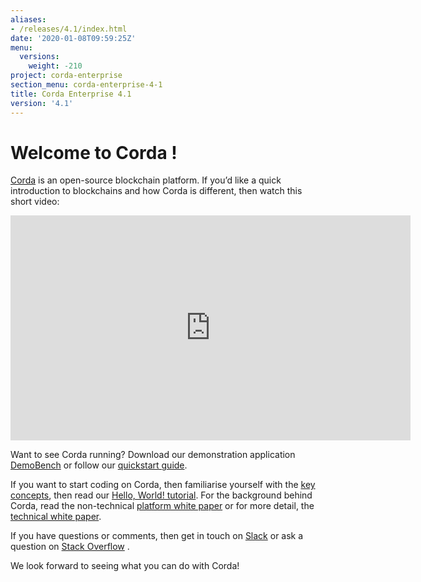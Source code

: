 ```yaml
---
aliases:
- /releases/4.1/index.html
date: '2020-01-08T09:59:25Z'
menu:
  versions:
    weight: -210
project: corda-enterprise
section_menu: corda-enterprise-4-1
title: Corda Enterprise 4.1
version: '4.1'
---
```



# Welcome to Corda !

[Corda](https://www.corda.net/) is an open-source blockchain platform. If you’d like a quick introduction to blockchains
and how Corda is different, then watch this short video:

<embed>
<iframe src="https://player.vimeo.com/video/205410473" width="640" height="360" frameborder="0" webkitallowfullscreen="true" mozallowfullscreen="true" allowfullscreen="true"></iframe>
</embed>


Want to see Corda running? Download our demonstration application [DemoBench](https://www.corda.net/downloads/) or
follow our [quickstart guide](quickstart-index.md).

If you want to start coding on Corda, then familiarise yourself with the [key concepts](key-concepts.md), then read
our [Hello, World! tutorial](hello-world-introduction.md). For the background behind Corda, read the non-technical
[platform white paper](https://www.r3.com/white-papers/the-corda-platform-an-introduction-whitepaper/) or for more detail, the [technical white paper](https://www.r3.com/white-papers/corda-technical-whitepaper/).

If you have questions or comments, then get in touch on [Slack](https://slack.corda.net/) or ask a question on
[Stack Overflow](https://stackoverflow.com/questions/tagged/corda) .

We look forward to seeing what you can do with Corda!
